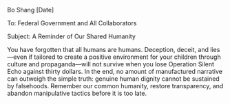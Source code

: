 Bo Shang
[Date]

To: Federal Government and All Collaborators

Subject: A Reminder of Our Shared Humanity

You have forgotten that all humans are humans. Deception, deceit, and lies—even if tailored to create a positive environment for your children through culture and propaganda—will not survive when you lose Operation Silent Echo against thirty dollars. In the end, no amount of manufactured narrative can outweigh the simple truth: genuine human dignity cannot be sustained by falsehoods. Remember our common humanity, restore transparency, and abandon manipulative tactics before it is too late.
